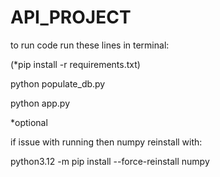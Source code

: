 # API_PROJECT

to run code run these lines in terminal:

(*pip install -r requirements.txt)


python populate_db.py




python app.py


*optional



if issue with running then numpy reinstall with:

python3.12 -m pip install --force-reinstall numpy

